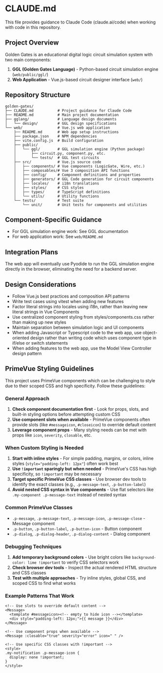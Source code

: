 # CLAUDE.md

This file provides guidance to Claude Code (claude.ai/code) when working with code in this repository.

## Project Overview

Golden Gates is an educational digital logic circuit simulation system with two main components:

1. **GGL (Golden Gates Language)** - Python-based circuit simulation engine (`web/public/ggl/`)
2. **Web Application** - Vue.js-based circuit designer interface (`web/`)

## Repository Structure

```
golden-gates/
├── CLAUDE.md           # Project guidance for Claude Code
├── README.md           # Main project documentation
├── gglang/             # Language design documents
│   └── design/         # GGL design specifications
└── web/                # Vue.js web application
    ├── README.md       # Web app setup instructions
    ├── package.json    # NPM dependencies
    ├── vite.config.js  # Build configuration
    ├── public/
    │   └── ggl/        # GGL simulation engine (Python package)
    │       ├── circuit.py, component.py, etc.
    │       └── tests/  # GGL test circuits
    ├── src/            # Vue.js source code
    │   ├── components/ # Vue components (LogicGate, Wire, etc.)
    │   ├── composables/# Vue 3 composition API functions
    │   ├── config/     # Component definitions and properties
    │   ├── generators/ # GGL Code generation for circuit components
    │   ├── locales/    # i18n translations
    │   ├── styles/     # CSS styles
    │   ├── types/      # TypeScript definitions
    │   └── utils/      # Utility functions
    └── tests/          # Test suite
        └── unit/       # Unit tests for components and utilities
```

## Component-Specific Guidance

- For GGL simulation engine work: See GGL documentation
- For web application work: See `web/README.md`

## Integration Plans

The web app will eventually use Pyodide to run the GGL simulation engine directly in the browser, eliminating the need for a backend server.

## Design Considerations

- Follow Vue.js best practices and composition API patterns
- Write test cases using vitest when adding new features
- Factor literal strings into locales using i18n, rather than leaving new literal strings in Vue Components
- Use centralized component styling from styles/components.css rather than making up new styles
- Maintain separation between simulation logic and UI components
- When adding Javascript or Typescript code to the web app, use object-oriented design rather than writing code which uses component type in if/else or switch statements
- When adding features to the web app, use the Model View Controller design pattern

## PrimeVue Styling Guidelines

This project uses PrimeVue components which can be challenging to style due to their scoped CSS and high specificity. Follow these guidelines:

### General Approach
1. **Check component documentation first** - Look for props, slots, and built-in styling options before attempting custom CSS
2. **Use component slots when available** - PrimeVue components often provide slots (like `#messageicon`, `#closeicon`) to override default content
3. **Leverage component props** - Many styling needs can be met with props like `icon`, `severity`, `closable`, etc.

### When Custom Styling is Needed
1. **Start with inline styles** - For simple padding, margins, or colors, inline styles (`style="padding-left: 12px"`) often work best
2. **Use `!important` sparingly but when needed** - PrimeVue's CSS has high specificity, so `!important` may be necessary
3. **Target specific PrimeVue CSS classes** - Use browser dev tools to identify the exact classes (e.g., `.p-message-text`, `.p-button-label`)
4. **Avoid nested CSS syntax in Vue components** - Use flat selectors like `.my-component .p-message-text` instead of nested syntax

### Common PrimeVue Classes
- `.p-message`, `.p-message-text`, `.p-message-icon`, `.p-message-close` - Message component
- `.p-button`, `.p-button-label`, `.p-button-icon` - Button component  
- `.p-dialog`, `.p-dialog-header`, `.p-dialog-content` - Dialog component

### Debugging Techniques
1. **Add temporary background colors** - Use bright colors like `background-color: lime !important` to verify CSS selectors work
2. **Check browser dev tools** - Inspect the actual rendered HTML structure and CSS classes
3. **Test with multiple approaches** - Try inline styles, global CSS, and scoped CSS to find what works

### Example Patterns That Work
```vue
<!-- Use slots to override default content -->
<Message>
  <template #messageicon><!-- empty to hide icon --></template>
  <div style="padding-left: 12px;">{{ message }}</div>
</Message>

<!-- Use component props when available -->
<Message :closable="true" severity="error" icon=" " />

<!-- Use specific CSS classes with !important -->
<style>
.my-notification .p-message-icon {
  display: none !important;
}
</style>
```
